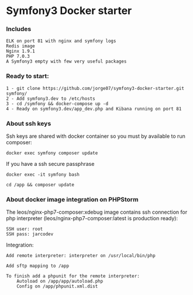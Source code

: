 Symfony3 Docker starter
===========

### Includes
    
    ELK on port 81 with nginx and symfony logs
    Redis image
    Nginx 1.9.1
    PHP 7.0.3
    A Symfony3 empty with few very useful packages
    

### Ready to start:
    
    1 - git clone https://github.com/jorge07/symfony3-docker-starter.git symfony/
    2 - Add symfony3.dev to /etc/hosts
    3 - cd /symfony && docker-compose up -d
    4 - Ready on symfony3.dev/app_dev.php and Kibana running on port 81
    
### About ssh keys

Ssh keys are shared with docker container so you must by available to run composer:
    
    docker exec symfony composer update
    
If you have a ssh secure passphrase

    docker exec -it symfony bash
    
    cd /app && composer update

### About docker image integration on PHPStorm

The leos/nginx-php7-composer:xdebug image contains ssh connection for php interpreter (leos/nginx-php7-composer:latest is production ready):
    
    SSH user: root
    SSH pass: jarcodev

Integration:

    Add remote interpreter: interpreter on /usr/local/bin/php

    Add sftp mapping to /app
    
    To finish add a phpunit for the remote interpreter:
        Autoload on /app/app/autoload.php
        Config on /app/phpunit.xml.dist
